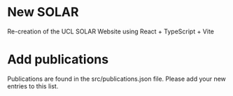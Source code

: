 # New SOLAR

Re-creation of the UCL SOLAR Website using React + TypeScript + Vite

# Add publications

Publications are found in the src/publications.json file. Please add your new entries to this list.